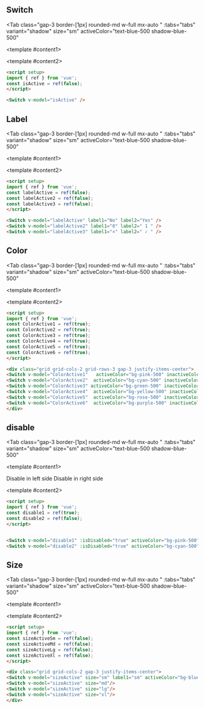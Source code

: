 <script setup>
import { ref } from 'vue';
const isActive = ref(true);
const labelActive = ref(false);
const labelActive2 = ref(false);
const labelActive3 = ref(false);
const ColorActive1 = ref(true);
const ColorActive2 = ref(true);
const ColorActive3 = ref(true);
const ColorActive4 = ref(true);
const ColorActive5 = ref(true);
const ColorActive6 = ref(true);
const disable1 = ref(true);
const disable2 = ref(false);
const insideActive = ref(false);




const tabs = [
  { label: 'UI', value: 1, content: '' },
  { label: 'Props', value: 2, content: ''}

];
</script>


## Switch



<Tab 
   class="gap-3 border-[1px]  rounded-md w-full mx-auto "
    :tabs="tabs" 
    variant="shadow"
    size="sm"
    activeColor="text-blue-500 shadow-blue-500"
  >
<template #content1>

<div class="  p-6 rounded-lg   flex justify-center items-center ">
<Switch v-model="isActive" />
</div>
</template>


  <template #content2>

  ```md
<script setup>
import { ref } from 'vue';
const isActive = ref(false);
</script>

<Switch v-model="isActive" />

```
  </template>


</Tab>




## Label



<Tab 
   class="gap-3 border-[1px]  rounded-md w-full mx-auto "
    :tabs="tabs" 
    variant="shadow"
    size="sm"
    activeColor="text-blue-500 shadow-blue-500"
  >
<template #content1>

<div class="  p-6 rounded-lg   flex justify-center items-center flex-col gap-4 ">
<Switch v-model="labelActive" label1="No" label2="Yes"  />
<Switch v-model="labelActive2" label1="0" label2=" 1 " />
<Switch v-model="labelActive3" label1="×" label2=" ✓ " />

</div>
</template>


  <template #content2>

  ```md
<script setup>
import { ref } from 'vue';
const labelActive = ref(false);
const labelActive2 = ref(false);
const labelActive3 = ref(false);
</script>

<Switch v-model="labelActive" label1="No" label2="Yes" />
<Switch v-model="labelActive2" label1="0" label2=" 1 " />
<Switch v-model="labelActive3" label1="×" label2=" ✓ " />


```
  </template>

</Tab>






## Color




<Tab 
   class="gap-3 border-[1px]  rounded-md w-full mx-auto "
    :tabs="tabs" 
    variant="shadow"
    size="sm"
    activeColor="text-blue-500 shadow-blue-500"
  >
<template #content1>

<div class="grid grid-cols-2 grid-rows-3 gap-3 justify-items-center">
<Switch v-model="ColorActive2"  activeColor="bg-cyan-500" inactiveColor="bg-cyan-950" />
<Switch v-model="ColorActive1"   activeColor="bg-pink-500" inactiveColor="bg-pink-950"/>
<Switch v-model="ColorActive3" activeColor="bg-green-500" inactiveColor="bg-green-950" />
<Switch v-model="ColorActive4"  activeColor="bg-yellow-500" inactiveColor="bg-yellow-950"/>
<Switch v-model="ColorActive5"  activeColor="bg-rose-500" inactiveColor="bg-rose-950"/>
<Switch v-model="ColorActive6"  activeColor="bg-purple-500" inactiveColor="bg-purple-950" />

</div>
</template>


  <template #content2>

  ```md
<script setup>
import { ref } from 'vue';
const ColorActive1 = ref(true);
const ColorActive2 = ref(true);
const ColorActive3 = ref(true);
const ColorActive4 = ref(true);
const ColorActive5 = ref(true);
const ColorActive6 = ref(true);
</script>

<div class="grid grid-cols-2 grid-rows-3 gap-3 justify-items-center">
<Switch v-model="ColorActive1"   activeColor="bg-pink-500" inactiveColor="bg-pink-950"/>
<Switch v-model="ColorActive2"  activeColor="bg-cyan-500" inactiveColor="bg-cyan-950" />
<Switch v-model="ColorActive3" activeColor="bg-green-500" inactiveColor="bg-green-950" />
<Switch v-model="ColorActive4"  activeColor="bg-yellow-500" inactiveColor="bg-yellow-950"/>
<Switch v-model="ColorActive5"  activeColor="bg-rose-500" inactiveColor="bg-rose-950"/>
<Switch v-model="ColorActive6"  activeColor="bg-purple-500" inactiveColor="bg-purple-950" />
</div>
```
  </template>

</Tab>






## disable

<Tab 
   class="gap-3 border-[1px]  rounded-md w-full mx-auto "
    :tabs="tabs" 
    variant="shadow"
    size="sm"
    activeColor="text-blue-500 shadow-blue-500"
  >
<template #content1>

<div class="grid grid-cols-2 gap-3 justify-items-center">
<h7 class="text-xs">Disable in left side</h7>
<h7 class="text-xs">Disable in right side</h7>
<Switch v-model="disable1" :isDisabled="true" activeColor="bg-cyan-500" inactiveColor="bg-cyan-950"/>
<Switch v-model="disable2" :isDisabled="true" activeColor="bg-pink-500" inactiveColor="bg-pink-950"/>
</div>
</template>

  <template #content2>

  ```md
<script setup>
import { ref } from 'vue';
const disable1 = ref(true);
const disable2 = ref(false);
</script>


<Switch v-model="disable1" :isDisabled="true" activeColor="bg-pink-500" inactiveColor="bg-pink-950"/>
<Switch v-model="disable2" :isDisabled="true" activeColor="bg-cyan-500" inactiveColor="bg-cyan-950"/>

```
</template>
</Tab>


## Size

<Tab 
   class="gap-3 border-[1px]  rounded-md w-full mx-auto "
    :tabs="tabs" 
    variant="shadow"
    size="sm"
    activeColor="text-blue-500 shadow-blue-500"
  >
<template #content1>

<div class="flex flex-row gap-14 items-center justify-center">
<Switch v-model="isActive" size="sm" label2="sm" />
<Switch v-model="isActive" size="md" label2="md" />
<Switch v-model="isActive" size="lg" label2="lg" />
<Switch v-model="isActive" size="xl" label2="xl"/>
</div>
</template>

  <template #content2>

  ```md
<script setup>
import { ref } from 'vue';
const sizeActiveSm = ref(false);
const sizeActiveMd = ref(false);
const sizeActiveLg = ref(false);
const sizeActiveXl = ref(false);
</script>

<div class="grid grid-cols-2 gap-3 justify-items-center">
<Switch v-model="sizeActive" size="sm" label1="sm" activeColor="bg-blue-500" inactiveColor="bg-gray-300"/>
<Switch v-model="sizeActive" size="md"/>
<Switch v-model="sizeActive" size="lg"/>
<Switch v-model="sizeActive" size="xl"/>
</div>
```
</template>
</Tab>



